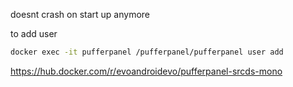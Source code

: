 doesnt crash on start up anymore

to add user 
```bash
docker exec -it pufferpanel /pufferpanel/pufferpanel user add
```

https://hub.docker.com/r/evoandroidevo/pufferpanel-srcds-mono
